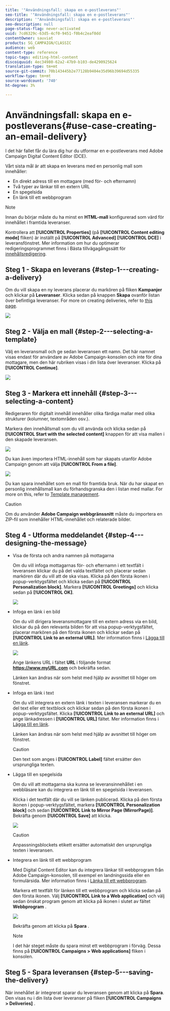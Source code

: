 ```yaml
---
title: '"Användningsfall: skapa en e-postleverans"'
seo-title: '"Användningsfall: skapa en e-postleverans"'
description: '"Användningsfall: skapa en e-postleverans"'
seo-description: null
page-status-flag: never-activated
uuid: 7cd6329c-63d5-4cf0-9451-f0b4c2eaf0dd
contentOwner: sauviat
products: SG_CAMPAIGN/CLASSIC
audience: web
content-type: reference
topic-tags: editing-html-content
discoiquuid: 4ec34980-62a2-47b9-b103-de4290925624
translation-type: tm+mt
source-git-commit: 70b143445b2e77128b9404e35d96b39694d55335
workflow-type: tm+mt
source-wordcount: '740'
ht-degree: 3%

---
```



# Användningsfall: skapa en e-postleverans{#use-case-creating-an-email-delivery}

I det här fallet får du lära dig hur du utformar en e-postleverans med Adobe Campaign Digital Content Editor (DCE).

Vårt sista mål är att skapa en leverans med en personlig mall som innehåller:

* En direkt adress till en mottagare (med för- och efternamn)
* Två typer av länkar till en extern URL
* En spegelsida
* En länk till ett webbprogram

>[!NOTE]
>
>Innan du börjar måste du ha minst en **HTML-mall** konfigurerad som värd för innehållet i framtida leveranser.
>
>Kontrollera att **[!UICONTROL Properties]** (på **[!UICONTROL Content editing mode]** fliken) är inställt på **[!UICONTROL Advanced]** **[!UICONTROL DCE]** i leveransfönstret. Mer information om hur du optimerar redigeringsprogrammet finns i Bästa tillvägagångssätt för [innehållsredigering](../../web/using/content-editing-best-practices.md).

## Steg 1 - Skapa en leverans {#step-1---creating-a-delivery}

Om du vill skapa en ny leverans placerar du markören på fliken **Kampanjer** och klickar på **Leveranser**. Klicka sedan på knappen **Skapa** ovanför listan över befintliga leveranser. For more on creating deliveries, refer to [this page](../../delivery/using/about-email-channel.md).

![](assets/delivery_step_1.png)

## Steg 2 - Välja en mall {#step-2---selecting-a-template}

Välj en leveransmall och ge sedan leveransen ett namn. Det här namnet visas endast för användare av Adobe Campaign-konsolen och inte för dina mottagare, men den här rubriken visas i din lista över leveranser. Klicka på **[!UICONTROL Continue]**.

![](assets/dce_delivery_model.png)

## Steg 3 - Markera ett innehåll {#step-3---selecting-a-content}

Redigeraren för digitalt innehåll innehåller olika färdiga mallar med olika strukturer (kolumner, textområden osv.).

Markera den innehållsmall som du vill använda och klicka sedan på **[!UICONTROL Start with the selected content]** knappen för att visa mallen i den skapade leveransen.

![](assets/dce_select_model.png)

Du kan även importera HTML-innehåll som har skapats utanför Adobe Campaign genom att välja **[!UICONTROL From a file]**.

![](assets/dce_select_from_file_template.png)

Du kan spara innehållet som en mall för framtida bruk. När du har skapat en personlig innehållsmall kan du förhandsgranska den i listan med mallar. For more on this, refer to [Template management](../../web/using/template-management.md).

>[!CAUTION]
>
>Om du använder **Adobe Campaign webbgränssnitt** måste du importera en ZIP-fil som innehåller HTML-innehållet och relaterade bilder.

## Steg 4 - Utforma meddelandet {#step-4---designing-the-message}

* Visa de första och andra namnen på mottagarna

   Om du vill infoga mottagarnas för- och efternamn i ett textfält i leveransen klickar du på det valda textfältet och placerar sedan markören där du vill att de ska visas. Klicka på den första ikonen i popup-verktygsfältet och klicka sedan på **[!UICONTROL Personalization block]**. Markera **[!UICONTROL Greetings]** och klicka sedan på **[!UICONTROL OK]**.

   ![](assets/dce_personalizationblock_greetings.png)

* Infoga en länk i en bild

   Om du vill dirigera leveransmottagare till en extern adress via en bild, klickar du på den relevanta bilden för att visa popup-verktygsfältet, placerar markören på den första ikonen och klickar sedan på **[!UICONTROL Link to an external URL]**. Mer information finns i [Lägga till en länk](../../web/using/editing-content.md#adding-a-link).

   ![](assets/dce_externalpage.png)

   Ange länkens URL i fältet **URL** i följande format **https://www.myURL.com** och bekräfta sedan.

   Länken kan ändras när som helst med hjälp av avsnittet till höger om fönstret.

* Infoga en länk i text

   Om du vill integrera en extern länk i texten i leveransen markerar du en del text eller ett textblock och klickar sedan på den första ikonen i popup-verktygsfältet. Klicka **[!UICONTROL Link to an external URL]** och ange länkadressen i **[!UICONTROL URL]** fältet. Mer information finns i [Lägga till en länk](../../web/using/editing-content.md#adding-a-link).

   Länken kan ändras när som helst med hjälp av avsnittet till höger om fönstret.

   >[!CAUTION]
   >
   >Den text som anges i **[!UICONTROL Label]** fältet ersätter den ursprungliga texten.

* Lägga till en spegelsida

   Om du vill att mottagarna ska kunna se leveransinnehållet i en webbläsare kan du integrera en länk till en spegelsida i leveransen.

   Klicka i det textfält där du vill se länken publicerad. Klicka på den första ikonen i popup-verktygsfältet, markera **[!UICONTROL Personalization block]** och sedan **[!UICONTROL Link to Mirror Page (MirrorPage)]**. Bekräfta genom **[!UICONTROL Save]** att klicka.

   ![](assets/dce_mirrorpage.png)

   >[!CAUTION]
   >
   >Anpassningsblockets etikett ersätter automatiskt den ursprungliga texten i leveransen.

* Integrera en länk till ett webbprogram

   Med Digital Content Editor kan du integrera länkar till webbprogram från Adobe Campaign-konsolen, till exempel en landningssida eller en formulärsida. Mer information finns i [Länka till ett webbprogram](../../web/using/editing-content.md#link-to-a-web-application).

   Markera ett textfält för länken till ett webbprogram och klicka sedan på den första ikonen. Välj **[!UICONTROL Link to a Web application]** och välj sedan önskat program genom att klicka på ikonen i slutet av fältet **Webbprogram** .

   ![](assets/dce_webapp.png)

   Bekräfta genom att klicka på **Spara** .

   >[!NOTE]
   >
   >I det här steget måste du spara minst ett webbprogram i förväg. Dessa finns på **[!UICONTROL Campaigns > Web applications]** fliken i konsolen.

## Steg 5 - Spara leveransen {#step-5---saving-the-delivery}

När innehållet är integrerat sparar du leveransen genom att klicka på **Spara**. Den visas nu i din lista över leveranser på fliken **[!UICONTROL Campaigns > Deliveries]** .
